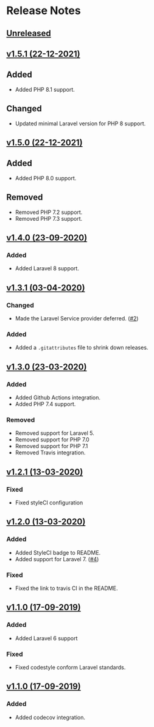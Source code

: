 # Release Notes

## [Unreleased](https://github.com/markwalet/dotenv-manager/compare/v1.4.0...master)

## [v1.5.1 (22-12-2021)](https://github.com/markwalet/dotenv-manager/compare/v1.5.0...v1.5.1)

## Added
- Added PHP 8.1 support.

## Changed
- Updated minimal Laravel version for PHP 8 support.

## [v1.5.0 (22-12-2021)](https://github.com/markwalet/dotenv-manager/compare/v1.4.0...v1.5.0)

## Added
- Added PHP 8.0 support.

## Removed
- Removed PHP 7.2 support.
- Removed PHP 7.3 support.

## [v1.4.0 (23-09-2020)](https://github.com/markwalet/dotenv-manager/compare/v1.3.1...v1.4.0)

### Added
- Added Laravel 8 support.

## [v1.3.1 (03-04-2020)](https://github.com/markwalet/dotenv-manager/compare/v1.3.0...v1.3.1)

### Changed
- Made the Laravel Service provider deferred. ([#2](https://github.com/markwalet/dotenv-manager/issues/2))

### Added
- Added a `.gitattributes` file to shrink down releases.

## [v1.3.0 (23-03-2020)](https://github.com/markwalet/dotenv-manager/compare/v1.2.1...v1.3.0)

### Added
- Added Github Actions integration.
- Added PHP 7.4 support.
 
### Removed
- Removed support for Laravel 5.
- Removed support for PHP 7.0
- Removed support for PHP 7.1
- Removed Travis integration.

## [v1.2.1 (13-03-2020)](https://github.com/markwalet/dotenv-manager/compare/v1.2.0...v1.2.1)

### Fixed
- Fixed styleCI configuration

## [v1.2.0 (13-03-2020)](https://github.com/markwalet/dotenv-manager/compare/v1.1.0...v1.2.0)

### Added
- Added StyleCI badge to README.
- Added support for Laravel 7. ([#4](https://github.com/markwalet/dotenv-manager/issues/4))

### Fixed
- Fixed the link to travis CI in the README. 

## [v1.1.0 (17-09-2019)](https://github.com/markwalet/dotenv-manager/compare/v1.0.0...v1.0.1)

### Added
- Added Laravel 6 support

### Fixed
- Fixed codestyle conform Laravel standards.

## [v1.1.0 (17-09-2019)](https://github.com/markwalet/dotenv-manager/compare/v1.0.1...v1.0.0)

### Added
- Added codecov integration.
